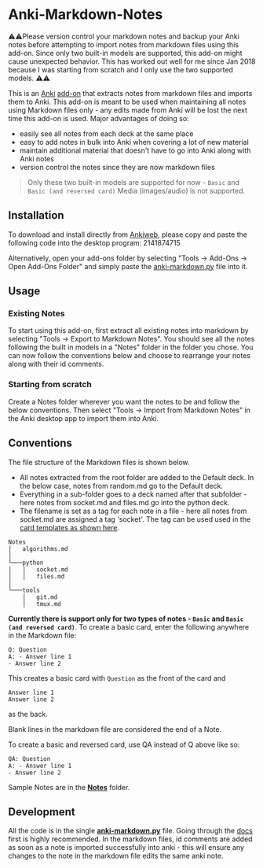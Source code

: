 # Anki-Markdown-Notes

⚠️⚠️Please version control your markdown notes and backup your Anki notes before attempting to import notes from markdown files using this add-on. Since only two built-in models are supported, this add-on might cause unexpected behavior. This has worked out well for me since Jan 2018 because I was starting from scratch and I only use the two supported models. ⚠️⚠️ 

This is an [Anki](https://apps.ankiweb.net/) [add-on](https://ankiweb.net/shared/addons/) that extracts notes from markdown files and imports them to Anki. This add-on is meant to be used when maintaining all notes using Markdown files only - any edits made from Anki will be lost the next time this add-on is used. Major advantages of doing so:
- easily see all notes from each deck at the same place
- easy to add notes in bulk into Anki when covering a lot of new material
- maintain additional material that doesn't have to go into Anki along with Anki notes
- version control the notes since they are now markdown files

>Only these two built-in models are supported for now - `Basic` and `Basic (and reversed card)`
>Media (images/audio) is not supported.


## Installation

To download and install directly from [Ankiweb](https://ankiweb.net/shared/info/2141874715), please copy and paste the following code into the desktop program: 2141874715

Alternatively, open your add-ons folder by selecting "Tools -> Add-Ons -> Open Add-Ons Folder" and simply paste the [anki-markdown.py](https://github.com/Pradhyo/anki-markdown-notes/blob/master/anki-markdown.py) file into it.

## Usage

### Existing Notes
To start using this add-on, first extract all existing notes into markdown by selecting "Tools -> Export to Markdown Notes". You should see all the notes following the built in models in a "Notes" folder in the folder you chose. You can now follow the conventions below and choose to rearrange your notes along with their id comments.

### Starting from scratch
Create a Notes folder wherever you want the notes to be and follow the below conventions. Then select "Tools -> Import from Markdown Notes" in the Anki desktop app to import them into Anki.

## Conventions
The file structure of the Markdown files is shown below.
- All notes extracted from the root folder are added to the Default deck. In the below case, notes from random.md go to the Default deck.
- Everything in a sub-folder goes to a deck named after that subfolder - here notes from socket.md and files.md go into the python deck.
- The filename is set as a tag for each note in a file - here all notes from socket.md are assigned a tag 'socket'. The tag can be used used in the [card templates as shown here](https://apps.ankiweb.net/docs/manual.html#special-fields).

```
Notes
│   algorithms.md
│
└───python
│   │   socket.md
│   │   files.md
│
└───tools
    │   git.md
    │   tmux.md
```

**Currently there is support only for two types of notes - `Basic` and `Basic (and reversed card)`**. To create a basic card, enter the following anywhere in the Markdown file:

```
Q: Question
A: - Answer line 1
- Answer line 2
```

This creates a basic card with `Question` as the front of the card and
```
Answer line 1
Answer line 2
```
as the back.

Blank lines in the markdown file are considered the end of a Note.

To create a basic and reversed card, use QA instead of Q above like so:
```
QA: Question
A: - Answer line 1
- Answer line 2
```

Sample Notes are in the **[Notes](https://github.com/Pradhyo/anki-markdown-notes/tree/master/Notes)** folder.

## Development
All the code is in the single **[anki-markdown.py](https://github.com/Pradhyo/anki-markdown-notes/blob/master/anki-markdown.py)** file.
Going through the [docs](https://apps.ankiweb.net/docs/addons.html) first is highly recommended. In the markdown files, id comments are added as soon as a note is imported successfully into anki - this will ensure any changes to the note in the markdown file edits the same anki note.
